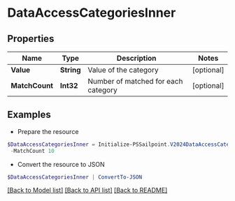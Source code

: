 # DataAccessCategoriesInner
## Properties

Name | Type | Description | Notes
------------ | ------------- | ------------- | -------------
**Value** | **String** | Value of the category | [optional] 
**MatchCount** | **Int32** | Number of matched for each category | [optional] 

## Examples

- Prepare the resource
```powershell
$DataAccessCategoriesInner = Initialize-PSSailpoint.V2024DataAccessCategoriesInner  -Value email-7 `
 -MatchCount 10
```

- Convert the resource to JSON
```powershell
$DataAccessCategoriesInner | ConvertTo-JSON
```

[[Back to Model list]](../README.md#documentation-for-models) [[Back to API list]](../README.md#documentation-for-api-endpoints) [[Back to README]](../README.md)


